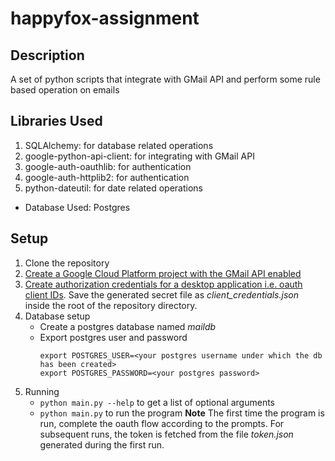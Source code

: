 # happyfox-assignment

## Description

A set of python scripts that integrate with GMail API and perform some rule based operation on emails

## Libraries Used

1. SQLAlchemy: for database related operations
2. google-python-api-client: for integrating with GMail API
3. google-auth-oauthlib: for authentication
4. google-auth-httplib2: for authentication
5. python-dateutil: for date related operations

* Database Used: Postgres

## Setup

1. Clone the repository
2. [Create a Google Cloud Platform project with the GMail API enabled](https://developers.google.com/workspace/guides/create-project)
3. [Create authorization credentials for a desktop application i.e. oauth client IDs](https://developers.google.com/workspace/guides/create-credentials). Save the generated secret file as *client_credentials.json* inside the root of the repository directory.
4. Database setup
    * Create a postgres database named *maildb*
    * Export postgres user and password
        ```
        export POSTGRES_USER=<your postgres username under which the db has been created>
        export POSTGRES_PASSWORD=<your postgres password>
        ```
5. Running
    * ``` python main.py --help ``` to get a list of optional arguments
    * ``` python main.py ``` to run the program
    **Note** The first time the program is run, complete the oauth flow according 
    to the prompts. For subsequent runs, the token is fetched from the file *token.json*
    generated during the first run.